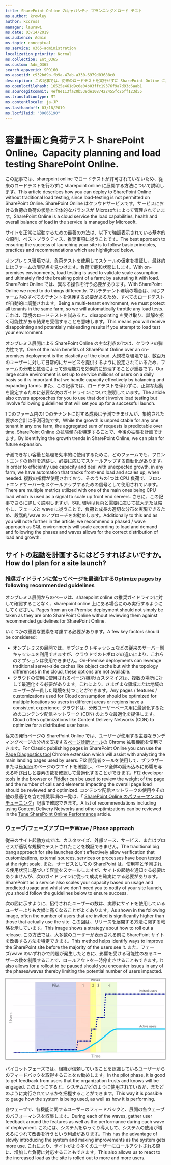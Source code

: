 ```yaml
---
title: SharePoint Online のキャパシティ プランニングとロード テスト
ms.author: krowley
author: kccross
manager: laurawi
ms.date: 03/14/2019
ms.audience: Admin
ms.topic: conceptual
ms.service: o365-administration
localization_priority: Normal
ms.collection: Ent_O365
ms.custom: Adm_O365
search.appverid: SPO160
ms.assetid: c932bd9b-fb9a-47ab-a330-6979d03688c0
description: この記事では、従来のロードテストを実行せずに SharePoint Online に展開する方法について説明します。これは許可されていないためです。
ms.openlocfilehash: 16525e461d9c6e04b03ffc19376f9a7d93c6aab1
ms.sourcegitcommit: 4ef8e113fa20b539de1087422455fc26ff123d55
ms.translationtype: MT
ms.contentlocale: ja-JP
ms.lasthandoff: 03/18/2019
ms.locfileid: "30665190"
---
```

# <a name="capacity-planning-and-load-testing-sharepoint-online"></a><span data-ttu-id="525fe-103">容量計画と負荷テスト SharePoint Online。</span><span class="sxs-lookup"><span data-stu-id="525fe-103">Capacity planning and load testing SharePoint Online.</span></span>

<span data-ttu-id="525fe-104">この記事では、sharepoint online でロードテストが許可されていないため、従来のロードテストを行わずに sharepoint online に展開する方法について説明します。</span><span class="sxs-lookup"><span data-stu-id="525fe-104">This article describes how you can deploy to SharePoint Online without traditional load testing, since load-testing is not permitted on SharePoint Online.</span></span> <span data-ttu-id="525fe-105">SharePoint Online はクラウドサービスです。サービスにおける負荷の負荷の状態と全体的なバランスが Microsoft によって管理されています。</span><span class="sxs-lookup"><span data-stu-id="525fe-105">SharePoint Online is a cloud service the load capabilities, health and overall balance of load in the service is managed by Microsoft.</span></span>
  
<span data-ttu-id="525fe-106">サイトを正常に起動するための最善の方法は、以下で強調表示されている基本的な原則、ベストプラクティス、推奨事項に従うことです。</span><span class="sxs-lookup"><span data-stu-id="525fe-106">The best approach to ensuring the success of launching your site is to follow basic principles, practices and recommendations which are highlighted below.</span></span>
  
<span data-ttu-id="525fe-107">オンプレミス環境では、負荷テストを使用してスケールの仮定を検証し、最終的にはファームの限界点を見つけます。負荷で飽和状態にします。</span><span class="sxs-lookup"><span data-stu-id="525fe-107">With on-premises environments, load testing is used to validate scale assumption and ultimately find the breaking point of a farm; by saturating it with load.</span></span> <span data-ttu-id="525fe-108">SharePoint Online では、異なる操作を行う必要があります。</span><span class="sxs-lookup"><span data-stu-id="525fe-108">With SharePoint Online we need to do things differently.</span></span> <span data-ttu-id="525fe-109">マルチテナント環境の場合は、同じファーム内のすべてのテナントを保護する必要があるため、すべてのロードテストが自動的に調整されます。</span><span class="sxs-lookup"><span data-stu-id="525fe-109">Being a multi-tenant environment, we must protect all tenants in the same farm, so we will automatically throttle any load tests.</span></span> <span data-ttu-id="525fe-110">これは、環境のロードテストを試みると、disappointing を受け取り、誤解を招く可能性がある結果を受信することを意味します。</span><span class="sxs-lookup"><span data-stu-id="525fe-110">This means you will receive disappointing and potentially misleading results if you attempt to load test your environment.</span></span>
  
<span data-ttu-id="525fe-111">オンプレミス展開による SharePoint Online の主な利点の1つは、クラウドの弾力性です。</span><span class="sxs-lookup"><span data-stu-id="525fe-111">One of the main benefits of SharePoint Online over an on-premises deployment is the elasticity of the cloud.</span></span> <span data-ttu-id="525fe-112">大規模な環境では、数百万のユーザーに対して日常的にサービスを提供するように設定されているため、ファームの分散と拡張によって処理能力を効果的に処理することが重要です。</span><span class="sxs-lookup"><span data-stu-id="525fe-112">Our large scale environment is set up to service millions of users on a daily basis so it is important that we handle capacity effectively by balancing and expanding farms.</span></span> <span data-ttu-id="525fe-113">また、この記事では、ロードテストを伴わずに、正常な起動を設定するために必要な次のガイドラインについて説明しています。</span><span class="sxs-lookup"><span data-stu-id="525fe-113">The article also covers approaches for you to use that don't involve load testing but involve following guidelines that will set you up for a successful launch.</span></span> 
  
<span data-ttu-id="525fe-114">1つのファーム内の1つのテナントに対する成長は予測できませんが、集約された要求の合計は予測可能です。</span><span class="sxs-lookup"><span data-stu-id="525fe-114">While the growth is unpredictable for any one tenant in any one farm, the aggregated sum of requests is predictable over time.</span></span> <span data-ttu-id="525fe-115">SharePoint Online の拡張傾向を特定することで、今後の拡張を計画できます。</span><span class="sxs-lookup"><span data-stu-id="525fe-115">By identifying the growth trends in SharePoint Online, we can plan for future expansion.</span></span>
  
<span data-ttu-id="525fe-116">予測できない容量と処理を効率的に使用するために、どのファームでも、フロントエンドの負荷を追跡し、必要に応じてスケールアップする自動化があります。</span><span class="sxs-lookup"><span data-stu-id="525fe-116">In order to efficiently use capacity and deal with unexpected growth, in any farm, we have automation that tracks front-end load and scales up, when needed.</span></span> <span data-ttu-id="525fe-117">複数の指標が使用されており、そのうちの1つは CPU 負荷で、フロントエンドサーバーをスケールアップするための信号として使用されています。</span><span class="sxs-lookup"><span data-stu-id="525fe-117">There are multiple metrics utilized with one of the main ones being CPU load which is used as a signal to scale up front end servers.</span></span> <span data-ttu-id="525fe-118">さらに、この記事でさらに詳しく説明しますが、SQL 環境は負荷と需要に応じて拡大または縮小し、フェーズと wave に従うことで、負荷と成長の適切な分布を実現できるため、段階的/wave のアプローチをお勧めします。</span><span class="sxs-lookup"><span data-stu-id="525fe-118">Additionally to this and as you will note further in the article, we recommend a phased / wave approach as SQL environments will scale according to load and demand and following the phases and waves allows for the correct distribution of load and growth.</span></span> 
  
## <a name="how-do-i-plan-for-a-site-launch"></a><span data-ttu-id="525fe-119">サイトの起動を計画するにはどうすればよいですか。</span><span class="sxs-lookup"><span data-stu-id="525fe-119">How do I plan for a site launch?</span></span>

### <a name="optimize-pages-by-following-recommended-guidelines"></a><span data-ttu-id="525fe-120">推奨ガイドラインに従ってページを最適化する</span><span class="sxs-lookup"><span data-stu-id="525fe-120">Optimize pages by following recommended guidelines</span></span>
<span data-ttu-id="525fe-121">オンプレミス展開からのページは、sharepoint online の推奨ガイドラインに対して確認することなく、sharepoint online 上にある場合にのみ実行するようにしてください。</span><span class="sxs-lookup"><span data-stu-id="525fe-121">Pages from an on-Premise deployment should not simply be taken as they are onto SharePoint Online without reviewing them against recommended guidelines for SharePoint Online.</span></span>

<span data-ttu-id="525fe-122">いくつかの重要な要素を考慮する必要があります。</span><span class="sxs-lookup"><span data-stu-id="525fe-122">A few key factors should be considered:</span></span>
- <span data-ttu-id="525fe-123">オンプレミスの展開では、オブジェクトキャッシュなどの従来のサーバー側キャッシュを利用できますが、クラウドでのトポロジの違いにより、これらのオプションは使用できません。</span><span class="sxs-lookup"><span data-stu-id="525fe-123">On-Premise deployments can leverage traditional server-side caches like object cache but with the topology differences in the cloud, these options are not available.</span></span>
- <span data-ttu-id="525fe-124">クラウドの使用に使用されるページ/機能/カスタマイズは、複数の場所に対して最適化する必要があります。これにより、さまざまな領域または地域のユーザーが一貫した環境を持つことができます。</span><span class="sxs-lookup"><span data-stu-id="525fe-124">Any pages / features / customizations used for Cloud consumption should be optimized for multiple locations so users in different areas or regions have a consistent experience.</span></span> <span data-ttu-id="525fe-125">クラウドは、分散ユーザーベース用に最適化するためのコンテンツ配信ネットワーク (CDN) のような最適化を提供します。</span><span class="sxs-lookup"><span data-stu-id="525fe-125">Cloud offers optimizations like Content Delivery Networks (CDN) to optimize for a distributed user base.</span></span>

<span data-ttu-id="525fe-126">従来の発行ページの SharePoint Online では、ユーザーが使用する主要なランディングページの分析を支援する[ページ診断ツール](https://aka.ms/perftool)の Chrome 拡張機能を使用できます。</span><span class="sxs-lookup"><span data-stu-id="525fe-126">For Classic publishing pages in SharePoint Online you can use the [Page Diagnostics tool](https://aka.ms/perftool) Chrome extension which will assist with analyzing the main landing pages used by users.</span></span>
<span data-ttu-id="525fe-127">F12 開発者ツールを使用して、ブラウザーまたは[Fiddler](https://www.telerik.com/download/fiddler)のページのウエイトを確認し、ページ全体の読み込みに影響を与える呼び出しと要素の数を確認して最適化することができます。</span><span class="sxs-lookup"><span data-stu-id="525fe-127">F12 developer tools in the browser or [Fiddler](https://www.telerik.com/download/fiddler) can be used to review the weight of the page and the number of calls and elements impacting the overall page load should be reviewed and optimized.</span></span> <span data-ttu-id="525fe-128">コンテンツ配信ネットワークの使用やその他の最適化を含む推奨事項の一覧は、「 [SharePoint Online のパフォーマンスのチューニング](https://aka.ms/spoperformance)」記事で確認できます。</span><span class="sxs-lookup"><span data-stu-id="525fe-128">A list of recommendations including using Content Delivery Networks and other optimizations can be reviewed in the [Tune SharePoint Online Performance](https://aka.ms/spoperformance) article.</span></span>

### <a name="wave--phase-approach"></a><span data-ttu-id="525fe-129">ウェーブ/フェーズアプローチ</span><span class="sxs-lookup"><span data-stu-id="525fe-129">Wave / Phase approach</span></span>
<span data-ttu-id="525fe-130">従来のサイト起動方式では、カスタマイズ、外部ソース、サービス、またはプロセスが適切な規模でテストされたことを検証できません。</span><span class="sxs-lookup"><span data-stu-id="525fe-130">The traditional big bang approach for site launches don't effectively allow verification that customizations, external sources, services or processes have been tested at the right scale.</span></span> <span data-ttu-id="525fe-131">また、サービスとしての SharePoint は、使用率と予測される使用状況に基づいて容量をスケールしますが、サイトの起動を通知する必要はありませんが、次のガイドラインに従って成功を確実にする必要があります。</span><span class="sxs-lookup"><span data-stu-id="525fe-131">SharePoint as a service also scales your capacity based on usage and predicted usage and whilst we don't need you to notify of your site launch, you should follow the guidelines below to ensure success.</span></span>
  
<span data-ttu-id="525fe-132">次の図に示すように、招待されたユーザーの数は、実際にサイトを使用しているユーザーよりも大幅に高くなることがよくあります。</span><span class="sxs-lookup"><span data-stu-id="525fe-132">As shown in the following image, often the number of users that are invited is significantly higher than those that actually use the site.</span></span> <span data-ttu-id="525fe-133">この図は、リリースを展開する方法に関する戦略を示しています。</span><span class="sxs-lookup"><span data-stu-id="525fe-133">This image shows a strategy about how to roll out a release.</span></span> <span data-ttu-id="525fe-134">この方法では、大多数のユーザーが表示される前に SharePoint サイトを改善する方法を特定できます。</span><span class="sxs-lookup"><span data-stu-id="525fe-134">This method helps identify ways to improve the SharePoint site before the majority of the users see it.</span></span> <span data-ttu-id="525fe-135">また、フェーズ/wave のいずれかで問題が発生したときに、影響を受ける可能性のあるユーザーの数を制限することで、ロールアウトを一時停止させることもできます。</span><span class="sxs-lookup"><span data-stu-id="525fe-135">It also allows for a rollout to be paused should you encounter issues in any of the phases/waves thereby limiting the potential number of users impacted.</span></span>
  
![招待ユーザーとアクティブなユーザーを示すグラフ](media/0bc14a20-9420-4986-b9b9-fbcd2c6e0fb9.png)
  
<span data-ttu-id="525fe-137">パイロットフェーズでは、組織が信頼していることを認識しているユーザーからのフィードバックを取得することをお勧めします。</span><span class="sxs-lookup"><span data-stu-id="525fe-137">In the pilot phase, it is good to get feedback from users that the organization trusts and knows will be engaged.</span></span> <span data-ttu-id="525fe-138">このようにすると、システムがどのように使用されているか、またどのように実行されているかを把握することができます。</span><span class="sxs-lookup"><span data-stu-id="525fe-138">This way it is possible to gauge how the system is being used, as well as how it is performing.</span></span>
  
<span data-ttu-id="525fe-139">各ウェーブで、各機能に関するユーザーのフィードバックと、展開の各ウェーブのパフォーマンスを収集します。</span><span class="sxs-lookup"><span data-stu-id="525fe-139">During each of the waves, gather user feedback around the features as well as the performance during each wave of deployment.</span></span> <span data-ttu-id="525fe-140">これには、システムをゆっくり導入して、システムの使用が増えるにつれて改善を行うという利点があります。</span><span class="sxs-lookup"><span data-stu-id="525fe-140">This has the advantage of slowly introducing the system and making improvements as the system gets more use.</span></span> <span data-ttu-id="525fe-141">これにより、サイトがより多くのユーザーにロールアウトされる際に、増加した負荷に対応することもできます。</span><span class="sxs-lookup"><span data-stu-id="525fe-141">This also allows us to react to the increased load as the site is rolled out to more and more users.</span></span>
